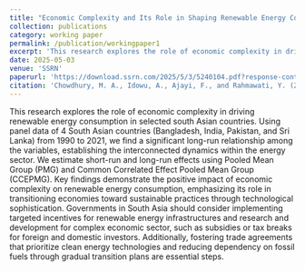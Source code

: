 ```yaml
---
title: "Economic Complexity and Its Role in Shaping Renewable Energy Consumption Patterns in Selected South Asian Countries"
collection: publications
category: working paper
permalink: /publication/workingpaper1
excerpt: 'This research explores the role of economic complexity in driving renewable energy consumption in selected south Asian countries. Using panel data.......'
date: 2025-05-03
venue: 'SSRN'
paperurl: 'https://download.ssrn.com/2025/5/3/5240104.pdf?response-content-disposition=inline&X-Amz-Security-Token=IQoJb3JpZ2luX2VjEFUaCXVzLWVhc3QtMSJHMEUCIGzHdkmolXTCcnGrMXJKaMfI8NgICUlP%2FaSdCaLhEYwOAiEA1i13OMStvXOJAPCT1O2UsAV9DvK2Xt8la%2FAx31kSbD0qxwUInv%2F%2F%2F%2F%2F%2F%2F%2F%2F%2FARAEGgwzMDg0NzUzMDEyNTciDJFg9kbNx%2BwSN9fJEyqbBQ%2BcQLnLiQu8N1VqhGBkLQZL41Jqvd8NTrnOnpmT36J%2FALzdkCm%2FwladZqUItidQ0mESPUbo%2BRuyhbJxmedAO5cT%2Fm9zoOHNdB7Hd3DdKBmB2GipnnMwDGSrr%2BS1DXun1rVpVGGjCTV8rOH2bbKpIKDRyz%2F3OWRtVIMAGb%2Bsu1TXVnqZQo%2F7CHpkU3A6C7aY9L9sBnBJ6iWGD9pBaactzcJAyE9Qudpj5uCd9QOaF9LEZw6N%2Fb%2FiMNC3G7tpYzY%2FQiv1RHWcBRkD5%2FREww5yRXRouiqHv4ZHtJLrx1Q0HrT2AvrnIWPOso0BpiabyTGjDbXGTtPQtST%2BrF13QpsAEcZM3EijujmrE5KxxtgNkxUv%2Fxebm01v9UvJGDg8%2BW2taD89JPIvoeHS%2FOrqRGelWRREgdx%2B8%2FuYxe7elbf%2B2Xci8IorZ8nv1QY9qdG7q27RWW8cBkeNu4KX6dUnG31%2BCjdNElMWzGE6ctIjLnsT8kqJC4HqDWzaC27z6XCBQ%2Bqs8gM37D5l8PSufwq7ISyf0AtFcZy8YPJGdE1Hb3NY99Lja6eO3VAZh7%2Fieo0JgMmvgCCvcv%2FgNys%2FzYAqp9FJkVK%2BYDa2fRl05UmbsccYFjMhblXgo4Uh8r%2F4cNBvliI7TWeB8oso5lwbchu%2BuzGtQ0VXvYNJYJP6ZtRJZxYlX99Iofa9B%2BWuF4hmO5sIjgi9%2FzRO3nM5uDgKZt%2FVrFzS9qqnrltX6tHJl0aHLb%2FQAaBLJORuxPvosxCuYEpA0SXL%2FRWwqOqpDx0%2FqZ6ItsjO2C9TkwNq6iipFVEJgNrdqisQZ4b0%2BeNROlw4IdfVT6wq5cMpbX8xyXS%2FE22VPIeNIss6zTGNDTDKI%2F1cuVG7BsjCl8Y5PRxKK%2B5X9wgwgN6KxQY6sQHSnUNqjoo5GCD4luR9%2BsVTVEwsuk%2B2zO%2BbHAnMS5XgcvFFWaaT%2Fs%2B2Pg7Ee%2B09jpO6mqKtTHIl610U%2Bl5yX4Irs%2FprRi7JVKJ4VA5wPRlz%2BTD3JbbnUwm%2BziucYrc3U67TjIqBs1uE3m2m98YbbyRWXYqNi8lSuuIeDRD2U9%2FTNnio7DUN%2BfrTa3bQQEG%2FxTchzVnUFL0DFTqVuLpzjaqS3znpKAgda0QnmNWiLJcOo10%3D&X-Amz-Algorithm=AWS4-HMAC-SHA256&X-Amz-Date=20250818T050039Z&X-Amz-SignedHeaders=host&X-Amz-Expires=300&X-Amz-Credential=ASIAUPUUPRWE4ZE5NEZT%2F20250818%2Fus-east-1%2Fs3%2Faws4_request&X-Amz-Signature=38b6800b209b67a13e73f99f23d2dd1c88a873083a971af29ab9fda5b57b0d15&abstractId=5240104'
citation: 'Chowdhury, M. A., Idowu, A., Ajayi, F., and Rahmawati, Y. (2025). &quot; Economic Complexity and Its Role in Shaping Renewable Energy Consumption Patterns in Selected South Asian Countries.&quot; <i>WorkingPaper</i>. http://dx.doi.org/10.2139/ssrn.5240104'
---
```


This research explores the role of economic complexity in driving renewable energy consumption in selected south Asian countries. Using panel data of 4 South Asian countries (Bangladesh, India, Pakistan, and Sri Lanka) from 1990 to 2021, we find a significant long-run relationship among the variables, establishing the interconnected dynamics within the energy sector. We estimate short-run and long-run effects using Pooled Mean Group (PMG) and Common Correlated Effect Pooled Mean Group (CCEPMG). Key findings demonstrate the positive impact of economic complexity on renewable energy consumption, emphasizing its role in transitioning economies toward sustainable practices through technological sophistication. Governments in South Asia should consider implementing targeted incentives for renewable energy infrastructures and research and development for complex economic sector, such as subsidies or tax breaks for foreign and domestic investors. Additionally, fostering trade agreements that prioritize clean energy technologies and reducing dependency on fossil fuels through gradual transition plans are essential steps.
